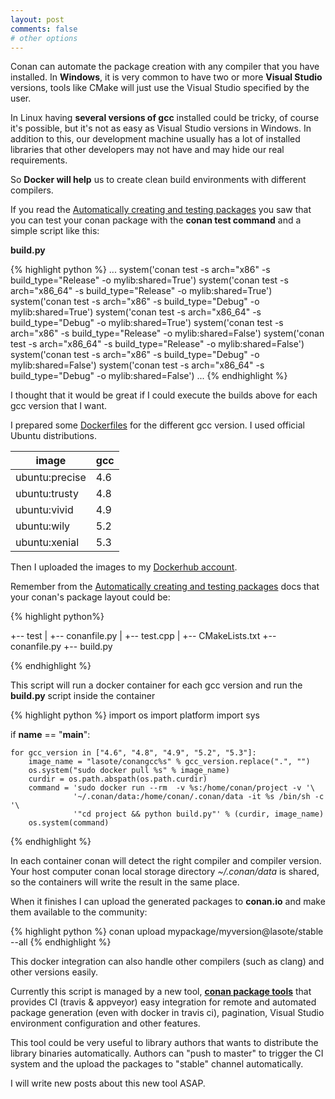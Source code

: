 ```yaml
---
layout: post
comments: false
# other options
---
```


Conan can automate the package creation with any compiler that you have installed.
In **Windows**, it is very common to have two or more **Visual Studio** versions, tools like CMake will just use the Visual Studio specified by the user.

In Linux having **several versions of gcc** installed could be tricky, of course it's possible, but it's not as easy as Visual Studio versions in Windows.
In addition to this, our development machine usually has a lot of installed libraries that other developers may not have and may hide our real requirements.

So **Docker will help** us to create clean build environments with different compilers.

If you read the [Automatically creating and testing packages](http://docs.conan.io/en/latest/packaging/testing.html) you saw that you can test your conan package with the **conan test command** and a simple script like this:

**build.py**

{% highlight python %}
       ...
       system('conan test -s arch="x86" -s build_type="Release" -o mylib:shared=True')
       system('conan test -s arch="x86_64" -s build_type="Release" -o mylib:shared=True')
       system('conan test -s arch="x86" -s build_type="Debug" -o mylib:shared=True')
       system('conan test -s arch="x86_64" -s build_type="Debug" -o mylib:shared=True')
       system('conan test -s arch="x86" -s build_type="Release" -o mylib:shared=False')
       system('conan test -s arch="x86_64" -s build_type="Release" -o mylib:shared=False')
       system('conan test -s arch="x86" -s build_type="Debug" -o mylib:shared=False')
       system('conan test -s arch="x86_64" -s build_type="Debug" -o mylib:shared=False')
       ...
{% endhighlight %}

I thought that it would be great if I could execute the builds above for each gcc version that I want.

I prepared some [Dockerfiles](https://github.com/lasote/conan-docker-tools/blob/master/gcc_5.3/Dockerfile) for the different gcc version. I used official Ubuntu distributions.

 image            | gcc
------------------|----
 ubuntu:precise   | 4.6
 ubuntu:trusty    | 4.8
 ubuntu:vivid     | 4.9
 ubuntu:wily      | 5.2
 ubuntu:xenial    | 5.3

Then I uploaded the images to my [Dockerhub account](https://hub.docker.com/u/lasote/).

Remember from the [Automatically creating and testing packages](http://docs.conan.io/en/latest/packaging/testing.html) docs that your conan's package layout could be:


{% highlight python%}

+-- test
|   +-- conanfile.py
|   +-- test.cpp
|   +-- CMakeLists.txt
+-- conanfile.py
+-- build.py

{% endhighlight %}

This script will run a docker container for each gcc version and run the **build.py** script inside the container


{% highlight python %}
import os
import platform
import sys

if __name__ == "__main__":

    for gcc_version in ["4.6", "4.8", "4.9", "5.2", "5.3"]:
        image_name = "lasote/conangcc%s" % gcc_version.replace(".", "")
        os.system("sudo docker pull %s" % image_name)
        curdir = os.path.abspath(os.path.curdir)
        command = 'sudo docker run --rm  -v %s:/home/conan/project -v '\
                  '~/.conan/data:/home/conan/.conan/data -it %s /bin/sh -c '\
                  '"cd project && python build.py"' % (curdir, image_name)
        os.system(command)


{% endhighlight %}

In each container conan will detect the right compiler and compiler version. Your host computer conan local storage directory *~/.conan/data* is shared, so the containers will write the result in the same place.

When it finishes I can upload the generated packages to **conan.io** and make them available to the community:


{% highlight python %}
	conan upload mypackage/myversion@lasote/stable --all
{% endhighlight %}

This docker integration can also handle other compilers (such as clang) and other versions easily.

Currently this script is managed by a new tool, [**conan package tools**](https://github.com/conan-io/conan-package-tools) that provides CI (travis & appveyor) easy integration for remote and automated package generation (even with docker in travis ci), pagination, Visual Studio environment configuration and other features.

This tool could be very useful to library authors that wants to distribute the library binaries automatically. Authors can "push to master" to trigger the CI system and the upload the packages to "stable" channel automatically.

I will write new posts about this new tool ASAP.
